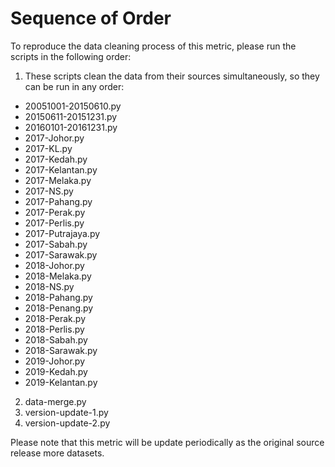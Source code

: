 # Sequence of Order

To reproduce the data cleaning process of this metric, please run the scripts in the following order:

1. These scripts clean the data from their sources simultaneously, so they can be run in any order:
  * 20051001-20150610.py
  * 20150611-20151231.py
  * 20160101-20161231.py
  * 2017-Johor.py
  * 2017-KL.py
  * 2017-Kedah.py
  * 2017-Kelantan.py
  * 2017-Melaka.py
  * 2017-NS.py
  * 2017-Pahang.py
  * 2017-Perak.py
  * 2017-Perlis.py
  * 2017-Putrajaya.py
  * 2017-Sabah.py
  * 2017-Sarawak.py
  * 2018-Johor.py
  * 2018-Melaka.py
  * 2018-NS.py
  * 2018-Pahang.py
  * 2018-Penang.py
  * 2018-Perak.py
  * 2018-Perlis.py
  * 2018-Sabah.py
  * 2018-Sarawak.py
  * 2019-Johor.py
  * 2019-Kedah.py
  * 2019-Kelantan.py
2. data-merge.py
3. version-update-1.py
4. version-update-2.py

Please note that this metric will be update periodically as the original source release more datasets.
